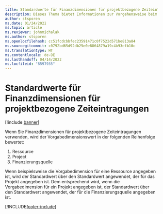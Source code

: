 ```yaml
---
title: Standardwerte für Finanzdimensionen für projektbezogene Zeiteintragungen
description: Dieses Thema bietet Informationen zur Vorgehensweise beim Anwenden von Standardwerten für Fianazdimensionen, die bei Zeiteinträgen angewendet werden.
author: stsporen
ms.date: 01/24/2022
ms.topic: article
ms.reviewer: johnmichalak
ms.author: stsporen
ms.openlocfilehash: cc51fcdcbbfec23591471c0f7522d571be813a84
ms.sourcegitcommit: c0792bd65d92db25e0e8864879a19c4b93efb10c
ms.translationtype: HT
ms.contentlocale: de-DE
ms.lasthandoff: 04/14/2022
ms.locfileid: "8597935"
---
```

# <a name="defaulting-financial-dimensions-for-project-time-entries"></a>Standardwerte für Finanzdimensionen für projektbezogene Zeiteintragungen

[!include [banner](../includes/banner.md)]

Wenn Sie Finanzdimensionen für projektbezogene Zeiteintragungen verwenden, wird der Vorgabedimensionswert in der folgenden Reihenfolge bewertet:

1. Ressource
2. Project
3. Finanzierungsquelle

Wenn beispielsweise die Vorgabedimension für eine Ressource angegeben ist, wird der Standardwert über den Standardwert angewendet, der für das Projekt angegeben ist. Dem entsprechend wird, wenn die Vorgabedimension für ein Projekt angegeben ist, der Standardwert über den Standardwert angewendet, der für die Finanzierungsquelle angegeben ist.

[!INCLUDE[footer-include](../includes/footer-banner.md)]
